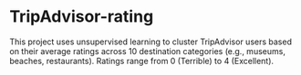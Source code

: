 # TripAdvisor-rating
This project uses unsupervised learning to cluster TripAdvisor users based on their average ratings across 10 destination categories (e.g., museums, beaches, restaurants). Ratings range from 0 (Terrible) to 4 (Excellent).
